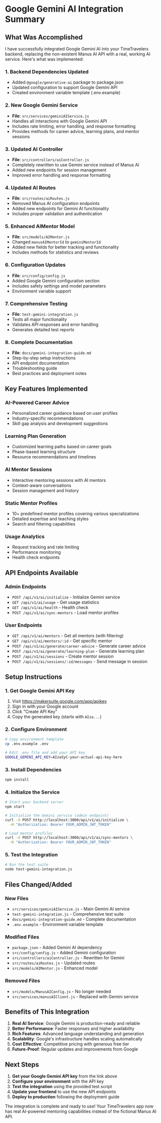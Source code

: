 # Google Gemini AI Integration Summary

## What Was Accomplished

I have successfully integrated Google Gemini AI into your TimeTravelers backend, replacing the non-existent Manus AI API with a real, working AI service. Here's what was implemented:

### 1. Backend Dependencies Updated
- Added `@google/generative-ai` package to package.json
- Updated configuration to support Google Gemini API
- Created environment variable template (.env.example)

### 2. New Google Gemini Service
- **File**: `src/services/geminiAIService.js`
- Handles all interactions with Google Gemini API
- Includes rate limiting, error handling, and response formatting
- Provides methods for career advice, learning plans, and mentor sessions

### 3. Updated AI Controller
- **File**: `src/controllers/aiController.js`
- Completely rewritten to use Gemini service instead of Manus AI
- Added new endpoints for session management
- Improved error handling and response formatting

### 4. Updated AI Routes
- **File**: `src/routes/aiRoutes.js`
- Removed Manus AI configuration endpoints
- Added new endpoints for Gemini AI functionality
- Includes proper validation and authentication

### 5. Enhanced AIMentor Model
- **File**: `src/models/AIMentor.js`
- Changed `manusAIMentorId` to `geminiMentorId`
- Added new fields for better tracking and functionality
- Includes methods for statistics and reviews

### 6. Configuration Updates
- **File**: `src/config/config.js`
- Added Google Gemini configuration section
- Includes safety settings and model parameters
- Environment variable support

### 7. Comprehensive Testing
- **File**: `test-gemini-integration.js`
- Tests all major functionality
- Validates API responses and error handling
- Generates detailed test reports

### 8. Complete Documentation
- **File**: `docs/gemini-integration-guide.md`
- Step-by-step setup instructions
- API endpoint documentation
- Troubleshooting guide
- Best practices and deployment notes

## Key Features Implemented

### AI-Powered Career Advice
- Personalized career guidance based on user profiles
- Industry-specific recommendations
- Skill gap analysis and development suggestions

### Learning Plan Generation
- Customized learning paths based on career goals
- Phase-based learning structure
- Resource recommendations and timelines

### AI Mentor Sessions
- Interactive mentoring sessions with AI mentors
- Context-aware conversations
- Session management and history

### Static Mentor Profiles
- 10+ predefined mentor profiles covering various specializations
- Detailed expertise and teaching styles
- Search and filtering capabilities

### Usage Analytics
- Request tracking and rate limiting
- Performance monitoring
- Health check endpoints

## API Endpoints Available

### Admin Endpoints
- `POST /api/v1/ai/initialize` - Initialize Gemini service
- `GET /api/v1/ai/usage` - Get usage statistics
- `GET /api/v1/ai/health` - Health check
- `POST /api/v1/ai/sync-mentors` - Load mentor profiles

### User Endpoints
- `GET /api/v1/ai/mentors` - Get all mentors (with filtering)
- `GET /api/v1/ai/mentors/:id` - Get specific mentor
- `POST /api/v1/ai/generate/career-advice` - Generate career advice
- `POST /api/v1/ai/generate/learning-plan` - Generate learning plan
- `POST /api/v1/ai/sessions` - Create mentor session
- `POST /api/v1/ai/sessions/:id/messages` - Send message in session

## Setup Instructions

### 1. Get Google Gemini API Key
1. Visit https://makersuite.google.com/app/apikey
2. Sign in with your Google account
3. Click "Create API Key"
4. Copy the generated key (starts with `AIza...`)

### 2. Configure Environment
```bash
# Copy environment template
cp .env.example .env

# Edit .env file and add your API key
GOOGLE_GEMINI_API_KEY=AIzaSyC-your-actual-api-key-here
```

### 3. Install Dependencies
```bash
npm install
```

### 4. Initialize the Service
```bash
# Start your backend server
npm start

# Initialize the Gemini service (admin endpoint)
curl -X POST http://localhost:3000/api/v1/ai/initialize \
  -H "Authorization: Bearer YOUR_ADMIN_JWT_TOKEN"

# Load mentor profiles
curl -X POST http://localhost:3000/api/v1/ai/sync-mentors \
  -H "Authorization: Bearer YOUR_ADMIN_JWT_TOKEN"
```

### 5. Test the Integration
```bash
# Run the test suite
node test-gemini-integration.js
```

## Files Changed/Added

### New Files
- `src/services/geminiAIService.js` - Main Gemini AI service
- `test-gemini-integration.js` - Comprehensive test suite
- `docs/gemini-integration-guide.md` - Complete documentation
- `.env.example` - Environment variable template

### Modified Files
- `package.json` - Added Gemini AI dependency
- `src/config/config.js` - Added Gemini configuration
- `src/controllers/aiController.js` - Rewritten for Gemini
- `src/routes/aiRoutes.js` - Updated routes
- `src/models/AIMentor.js` - Enhanced model

### Removed Files
- `src/models/ManusAIConfig.js` - No longer needed
- `src/services/manusAIClient.js` - Replaced with Gemini service

## Benefits of This Integration

1. **Real AI Service**: Google Gemini is production-ready and reliable
2. **Better Performance**: Faster responses and higher availability
3. **Rich Features**: Advanced language understanding and generation
4. **Scalability**: Google's infrastructure handles scaling automatically
5. **Cost Effective**: Competitive pricing with generous free tier
6. **Future-Proof**: Regular updates and improvements from Google

## Next Steps

1. **Get your Google Gemini API key** from the link above
2. **Configure your environment** with the API key
3. **Test the integration** using the provided test script
4. **Update your frontend** to use the new API endpoints
5. **Deploy to production** following the deployment guide

The integration is complete and ready to use! Your TimeTravelers app now has real AI-powered mentoring capabilities instead of the fictional Manus AI API.


